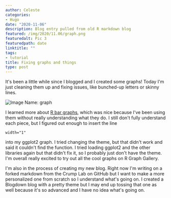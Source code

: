 ```yaml
---
author: Celeste
categories:
- Hugo
date: "2020-11-06"
description: Blog entry pulled from old R markdown blog
featured: /img/2020/11.06/graph.png
featuredalt: Pic 3
featuredpath: date
linktitle: ""
tags:
- tutorial
title: Fixing graphs and things
type: post
---
```


It's been a little while since I blogged and I created some graphs! Today I'm just cleaning them up and fixing issues, like bunched-up letters or skinny lines. 

![Image Name: graph](/img/2020/11.06/graph.png)

I learned more about [R bar graphs](http://r-graph-gallery.com/), which was nice because I've been using them without really understanding what they do. I still don't fully understand each piece, but I figured out enough to insert the line 
````{r}
width="1"
````
into my ggplot2 graph. I tried changing the theme, but that didn't work and said it couldn't find the function. I tried loading ggplot2 and the other libraries again but that didn't fix it, so I probably just don't have the theme. I'm overall really excited to try out all the cool graphs on R Graph Gallery. 

I'm also in the process of creating my new blog. Right now I'm writing on a forked markdown from the Crump Lab on GitHub but I want to make a more personalized one from scratch so I understand what's going on. I created a Blogdown blog with a pretty theme but I may end up tossing that one as well because it's so advanced and I have no idea what's going on.